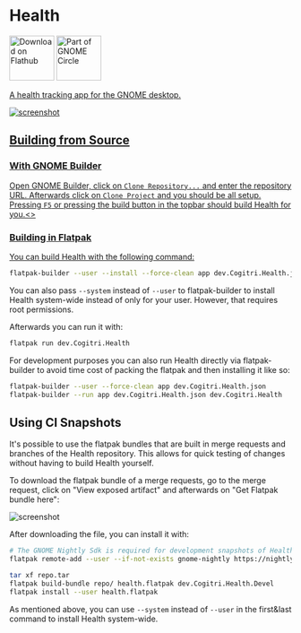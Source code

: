 # Health
<p float="left">
<a href="https://flathub.org/apps/details/dev.Cogitri.Health"><img height='80' alt='Download on Flathub' src='https://flathub.org/assets/badges/flathub-badge-en.png'/></a>
<a href="https://circle.gnome.org/"><img height='80' alt='Part of GNOME Circle' src='https://gitlab.gnome.org/Teams/Circle/-/raw/91de93edbb3e75eb0882d56bd466e58b525135d5/assets/button/circle-button-fullcolor.svg'/>
</p>

A health tracking app for the GNOME desktop.

![screenshot](https://gitlab.gnome.org/World/Health/raw/master/docs/screenshot_steps.png)

## Building from Source

### With GNOME Builder

Open GNOME Builder, click on `Clone Repository...` and enter the repository URL. Afterwards click on `Clone Project` and you should be all setup. Pressing `F5` or pressing the build button in the topbar should build Health for you.<>

### Building in Flatpak

You can build Health with the following command:

```sh
flatpak-builder --user --install --force-clean app dev.Cogitri.Health.json
```

You can also pass `--system` instead of `--user` to flatpak-builder to install Health system-wide instead of only for your user. However, that requires root permissions.

Afterwards you can run it with:

```sh
flatpak run dev.Cogitri.Health
```

For development purposes you can also run Health directly via flatpak-builder to avoid time cost of packing the flatpak and then installing it like so:

```sh
flatpak-builder --user --force-clean app dev.Cogitri.Health.json
flatpak-builder --run app dev.Cogitri.Health.json dev.Cogitri.Health
```

## Using CI Snapshots

It's possible to use the flatpak bundles that are built in merge requests and branches of the Health repository. This allows for quick testing of changes without having to build Health yourself.

To download the flatpak bundle of a merge requests, go to the merge request, click on "View exposed artifact" and afterwards on "Get Flatpak bundle here":

![screenshot](https://gitlab.gnome.org/World/Health/raw/master/docs/ci-mr-flatpak-bundle.png)

After downloading the file, you can install it with:

```sh
# The GNOME Nightly Sdk is required for development snapshots of Health
flatpak remote-add --user --if-not-exists gnome-nightly https://nightly.gnome.org/gnome-nightly.flatpakrepo

tar xf repo.tar
flatpak build-bundle repo/ health.flatpak dev.Cogitri.Health.Devel
flatpak install --user health.flatpak
```

As mentioned above, you can use `--system` instead of `--user` in the first&last command to install Health system-wide.
